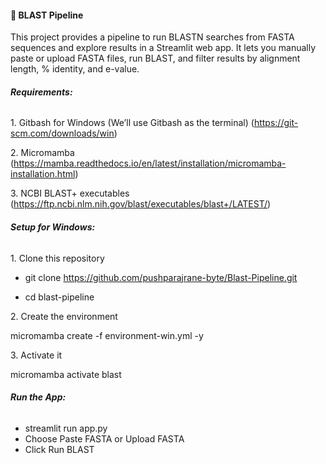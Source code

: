 #### 🧬 BLAST Pipeline

This project provides a pipeline to run BLASTN searches from FASTA sequences and explore results in a Streamlit web app. It lets you manually paste or upload FASTA files, run BLAST, and filter results by alignment length, % identity, and e-value.



###### ***Requirements:***

1\. Gitbash for Windows (We’ll use Gitbash as the terminal) (https://git-scm.com/downloads/win)

2\. Micromamba (https://mamba.readthedocs.io/en/latest/installation/micromamba-installation.html)

3\. NCBI BLAST+ executables (https://ftp.ncbi.nlm.nih.gov/blast/executables/blast+/LATEST/)



###### ***Setup for Windows:***

1\. Clone this repository

* git clone https://github.com/pushparajrane-byte/Blast-Pipeline.git



* cd blast-pipeline



2\. Create the environment

micromamba create -f environment-win.yml -y



3\. Activate it

micromamba activate blast



###### ***Run the App:***

* streamlit run app.py
* Choose Paste FASTA or Upload FASTA
* Click Run BLAST





